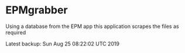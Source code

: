 # EPMgrabber
Using a database from the EPM app this application scrapes the files as required


Latest backup: Sun Aug 25 08:22:02 UTC 2019
